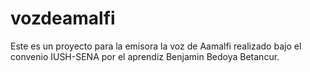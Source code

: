 # vozdeamalfi

Este es un proyecto para la emisora la voz de Aamalfi realizado bajo el convenio IUSH-SENA por el aprendiz Benjamin Bedoya Betancur.
